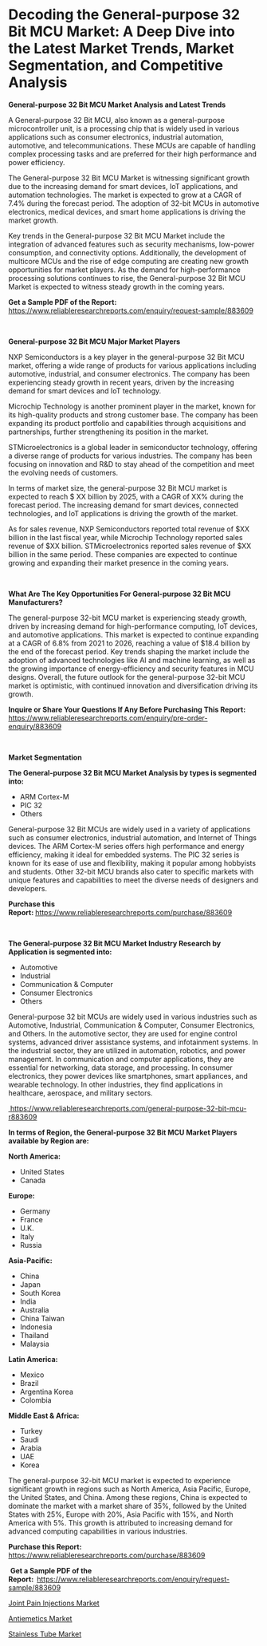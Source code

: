 <p><h1>Decoding the General-purpose 32 Bit MCU Market: A Deep Dive into the Latest Market Trends, Market Segmentation, and Competitive Analysis</h1></p><p><strong>General-purpose 32 Bit MCU Market Analysis and Latest Trends</strong></p>
<p><p>A General-purpose 32 Bit MCU, also known as a general-purpose microcontroller unit, is a processing chip that is widely used in various applications such as consumer electronics, industrial automation, automotive, and telecommunications. These MCUs are capable of handling complex processing tasks and are preferred for their high performance and power efficiency.</p><p>The General-purpose 32 Bit MCU Market is witnessing significant growth due to the increasing demand for smart devices, IoT applications, and automation technologies. The market is expected to grow at a CAGR of 7.4% during the forecast period. The adoption of 32-bit MCUs in automotive electronics, medical devices, and smart home applications is driving the market growth.</p><p>Key trends in the General-purpose 32 Bit MCU Market include the integration of advanced features such as security mechanisms, low-power consumption, and connectivity options. Additionally, the development of multicore MCUs and the rise of edge computing are creating new growth opportunities for market players. As the demand for high-performance processing solutions continues to rise, the General-purpose 32 Bit MCU Market is expected to witness steady growth in the coming years.</p></p>
<p><strong>Get a Sample PDF of the Report:&nbsp;</strong> <a href="https://www.reliableresearchreports.com/enquiry/request-sample/883609">https://www.reliableresearchreports.com/enquiry/request-sample/883609</a></p>
<p>&nbsp;</p>
<p><strong>General-purpose 32 Bit MCU Major Market Players</strong></p>
<p><p>NXP Semiconductors is a key player in the general-purpose 32 Bit MCU market, offering a wide range of products for various applications including automotive, industrial, and consumer electronics. The company has been experiencing steady growth in recent years, driven by the increasing demand for smart devices and IoT technology.</p><p>Microchip Technology is another prominent player in the market, known for its high-quality products and strong customer base. The company has been expanding its product portfolio and capabilities through acquisitions and partnerships, further strengthening its position in the market.</p><p>STMicroelectronics is a global leader in semiconductor technology, offering a diverse range of products for various industries. The company has been focusing on innovation and R&D to stay ahead of the competition and meet the evolving needs of customers.</p><p>In terms of market size, the general-purpose 32 Bit MCU market is expected to reach $ XX billion by 2025, with a CAGR of XX% during the forecast period. The increasing demand for smart devices, connected technologies, and IoT applications is driving the growth of the market.</p><p>As for sales revenue, NXP Semiconductors reported total revenue of $XX billion in the last fiscal year, while Microchip Technology reported sales revenue of $XX billion. STMicroelectronics reported sales revenue of $XX billion in the same period. These companies are expected to continue growing and expanding their market presence in the coming years.</p></p>
<p>&nbsp;</p>
<p><strong>What Are The Key Opportunities For General-purpose 32 Bit MCU Manufacturers?</strong></p>
<p><p>The general-purpose 32-bit MCU market is experiencing steady growth, driven by increasing demand for high-performance computing, IoT devices, and automotive applications. This market is expected to continue expanding at a CAGR of 6.8% from 2021 to 2026, reaching a value of $18.4 billion by the end of the forecast period. Key trends shaping the market include the adoption of advanced technologies like AI and machine learning, as well as the growing importance of energy-efficiency and security features in MCU designs. Overall, the future outlook for the general-purpose 32-bit MCU market is optimistic, with continued innovation and diversification driving its growth.</p></p>
<p><strong>Inquire or Share Your Questions If Any Before Purchasing This Report:</strong> <a href="https://www.reliableresearchreports.com/enquiry/pre-order-enquiry/883609">https://www.reliableresearchreports.com/enquiry/pre-order-enquiry/883609</a></p>
<p>&nbsp;</p>
<p><strong>Market Segmentation</strong></p>
<p><strong>The General-purpose 32 Bit MCU Market Analysis by types is segmented into:</strong></p>
<p><ul><li>ARM Cortex-M</li><li>PIC 32</li><li>Others</li></ul></p>
<p><p>General-purpose 32 Bit MCUs are widely used in a variety of applications such as consumer electronics, industrial automation, and Internet of Things devices. The ARM Cortex-M series offers high performance and energy efficiency, making it ideal for embedded systems. The PIC 32 series is known for its ease of use and flexibility, making it popular among hobbyists and students. Other 32-bit MCU brands also cater to specific markets with unique features and capabilities to meet the diverse needs of designers and developers.</p></p>
<p><strong>Purchase this Report:&nbsp;</strong><a href="https://www.reliableresearchreports.com/purchase/883609">https://www.reliableresearchreports.com/purchase/883609</a></p>
<p>&nbsp;</p>
<p><strong>The General-purpose 32 Bit MCU Market Industry Research by Application is segmented into:</strong></p>
<p><ul><li>Automotive</li><li>Industrial</li><li>Communication & Computer</li><li>Consumer Electronics</li><li>Others</li></ul></p>
<p><p>General-purpose 32 bit MCUs are widely used in various industries such as Automotive, Industrial, Communication & Computer, Consumer Electronics, and Others. In the automotive sector, they are used for engine control systems, advanced driver assistance systems, and infotainment systems. In the industrial sector, they are utilized in automation, robotics, and power management. In communication and computer applications, they are essential for networking, data storage, and processing. In consumer electronics, they power devices like smartphones, smart appliances, and wearable technology. In other industries, they find applications in healthcare, aerospace, and military sectors.</p></p>
<p><a href="https://www.reliableresearchreports.com/general-purpose-32-bit-mcu-r883609">&nbsp;https://www.reliableresearchreports.com/general-purpose-32-bit-mcu-r883609</a></p>
<p><strong>In terms of Region, the General-purpose 32 Bit MCU Market Players available by Region are:</strong></p>
<p>
    <p> <strong> North America: </strong>
        <ul>
            <li>United States</li>
            <li>Canada</li>
        </ul>
        </p> 
    <p> <strong> Europe: </strong>
        <ul>
            <li>Germany</li>
            <li>France</li>
            <li>U.K.</li>
            <li>Italy</li>
            <li>Russia</li>
        </ul>
        </p> 
    <p> <strong> Asia-Pacific: </strong>
        <ul>
            <li>China</li>
            <li>Japan</li>
            <li>South Korea</li>
            <li>India</li>
            <li>Australia</li>
            <li>China Taiwan</li>
            <li>Indonesia</li>
            <li>Thailand</li>
            <li>Malaysia</li>
        </ul>
        </p> 
    <p> <strong> Latin America: </strong>
        <ul>
            <li>Mexico</li>
            <li>Brazil</li>
            <li>Argentina Korea</li>
            <li>Colombia</li>
        </ul>
        </p> 
    <p> <strong> Middle East & Africa: </strong>
        <ul>
            <li>Turkey</li>
            <li>Saudi</li>
            <li>Arabia</li>
            <li>UAE</li>
            <li>Korea</li>
        </ul>
    </p>
    </p>
<p><p>The general-purpose 32-bit MCU market is expected to experience significant growth in regions such as North America, Asia Pacific, Europe, the United States, and China. Among these regions, China is expected to dominate the market with a market share of 35%, followed by the United States with 25%, Europe with 20%, Asia Pacific with 15%, and North America with 5%. This growth is attributed to increasing demand for advanced computing capabilities in various industries.</p></p>
<p><strong>Purchase this Report: </strong><a href="https://www.reliableresearchreports.com/purchase/883609">https://www.reliableresearchreports.com/purchase/883609</a></p>
<p>&nbsp;<strong>Get a Sample PDF of the Report:&nbsp;&nbsp;</strong><a href="https://www.reliableresearchreports.com/enquiry/request-sample/883609">https://www.reliableresearchreports.com/enquiry/request-sample/883609</a></p>
<p><strong></strong></p>
<p><p><a href="https://chivalrous-flock-a86.notion.site/Joint-Pain-Injections-Market-Trends-and-Market-Analysis-forecasted-for-period-2024-2031-5564fc85fb5e422bb7479238ede2b810">Joint Pain Injections Market</a></p><p><a href="https://angry-finch-aaf.notion.site/Antiemetics-Market-Size-Market-Outlook-and-Market-Forecast-2024-to-2031-eaaae0b150ec499db82e0b38689ac558">Antiemetics Market</a></p><p><a href="https://issuu.com/reportprime-2/docs/stainless-tube-market-size-2030.pptx">Stainless Tube Market</a></p></p>